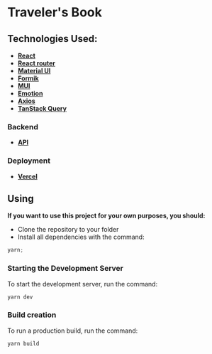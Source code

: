 # Traveler's Book

## Technologies Used:

- **[React](https://react.dev/)**
- **[React router](https://reactrouter.com/en/main)**
- **[Material UI](https://mui.com/)**
- **[Formik](https://formik.org/)**
- **[MUI](https://mui.com/)**
- **[Emotion](https://emotion.sh/docs/introduction)**
- **[Axios](https://axios-http.com/docs/intro)**
- **[TanStack Query](https://tanstack.com/query/latest)**

### Backend

- **[API](https://github.com/tumanchyk/user-notes-backend)**

### Deployment

- **[Vercel](https://vercel.com/)**

## Using

**If you want to use this project for your own purposes, you should:**

- Clone the repository to your folder
- Install all dependencies with the command:

```jsx
yarn;
```

### Starting the Development Server

To start the development server, run the command:

```jsx
yarn dev
```

### Build creation

To run a production build, run the command:

```jsx
yarn build
```
